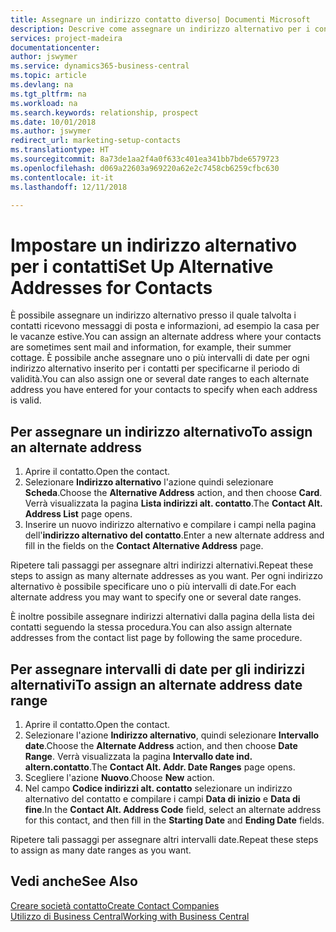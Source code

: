 ```yaml
---
title: Assegnare un indirizzo contatto diverso| Documenti Microsoft
description: Descrive come assegnare un indirizzo alternativo per i contatti o potenziali clienti, dove inviare talvolta le informazioni.
services: project-madeira
documentationcenter: 
author: jswymer
ms.service: dynamics365-business-central
ms.topic: article
ms.devlang: na
ms.tgt_pltfrm: na
ms.workload: na
ms.search.keywords: relationship, prospect
ms.date: 10/01/2018
ms.author: jswymer
redirect_url: marketing-setup-contacts
ms.translationtype: HT
ms.sourcegitcommit: 8a73de1aa2f4a0f633c401ea341bb7bde6579723
ms.openlocfilehash: d069a22603a969220a62e2c7458cb6259cfbc630
ms.contentlocale: it-it
ms.lasthandoff: 12/11/2018

---
```

# <a name="set-up-alternative-addresses-for-contacts"></a><span data-ttu-id="89bf1-103">Impostare un indirizzo alternativo per i contatti</span><span class="sxs-lookup"><span data-stu-id="89bf1-103">Set Up Alternative Addresses for Contacts</span></span>
<span data-ttu-id="89bf1-104">È possibile assegnare un indirizzo alternativo presso il quale talvolta i contatti ricevono messaggi di posta e informazioni, ad esempio la casa per le vacanze estive.</span><span class="sxs-lookup"><span data-stu-id="89bf1-104">You can assign an alternate address where your contacts are sometimes sent mail and information, for example, their summer cottage.</span></span> <span data-ttu-id="89bf1-105">È possibile anche assegnare uno o più intervalli di date per ogni indirizzo alternativo inserito per i contatti per specificarne il periodo di validità.</span><span class="sxs-lookup"><span data-stu-id="89bf1-105">You can also assign one or several date ranges to each alternate address you have entered for your contacts to specify when each address is valid.</span></span>

## <a name="to-assign-an-alternate-address"></a><span data-ttu-id="89bf1-106">Per assegnare un indirizzo alternativo</span><span class="sxs-lookup"><span data-stu-id="89bf1-106">To assign an alternate address</span></span>
1. <span data-ttu-id="89bf1-107">Aprire il contatto.</span><span class="sxs-lookup"><span data-stu-id="89bf1-107">Open the contact.</span></span>
2. <span data-ttu-id="89bf1-108">Selezionare **Indirizzo alternativo** l'azione quindi selezionare **Scheda**.</span><span class="sxs-lookup"><span data-stu-id="89bf1-108">Choose the **Alternative Address** action, and then choose **Card**.</span></span> <span data-ttu-id="89bf1-109">Verrà visualizzata la pagina **Lista indirizzi alt. contatto**.</span><span class="sxs-lookup"><span data-stu-id="89bf1-109">The **Contact Alt. Address List** page opens.</span></span>
3. <span data-ttu-id="89bf1-110">Inserire un nuovo indirizzo alternativo e compilare i campi nella pagina dell'**indirizzo alternativo del contatto**.</span><span class="sxs-lookup"><span data-stu-id="89bf1-110">Enter a new alternate address and fill in the fields on the **Contact Alternative Address** page.</span></span>

<span data-ttu-id="89bf1-111">Ripetere tali passaggi per assegnare altri indirizzi alternativi.</span><span class="sxs-lookup"><span data-stu-id="89bf1-111">Repeat these steps to assign as many alternate addresses as you want.</span></span> <span data-ttu-id="89bf1-112">Per ogni indirizzo alternativo è possibile specificare uno o più intervalli di date.</span><span class="sxs-lookup"><span data-stu-id="89bf1-112">For each alternate address you may want to specify one or several date ranges.</span></span>

<span data-ttu-id="89bf1-113">È inoltre possibile assegnare indirizzi alternativi dalla pagina della lista dei contatti seguendo la stessa procedura.</span><span class="sxs-lookup"><span data-stu-id="89bf1-113">You can also assign alternate addresses from the contact list page by following the same procedure.</span></span>

## <a name="to-assign-an-alternate-address-date-range"></a><span data-ttu-id="89bf1-114">Per assegnare intervalli di date per gli indirizzi alternativi</span><span class="sxs-lookup"><span data-stu-id="89bf1-114">To assign an alternate address date range</span></span>
1. <span data-ttu-id="89bf1-115">Aprire il contatto.</span><span class="sxs-lookup"><span data-stu-id="89bf1-115">Open the contact.</span></span>
2. <span data-ttu-id="89bf1-116">Selezionare l'azione **Indirizzo alternativo**, quindi selezionare **Intervallo date**.</span><span class="sxs-lookup"><span data-stu-id="89bf1-116">Choose the **Alternate Address** action, and then choose **Date Range**.</span></span> <span data-ttu-id="89bf1-117">Verrà visualizzata la pagina **Intervallo date ind. altern.contatto**.</span><span class="sxs-lookup"><span data-stu-id="89bf1-117">The **Contact Alt. Addr. Date Ranges** page opens.</span></span>
3. <span data-ttu-id="89bf1-118">Scegliere l'azione **Nuovo**.</span><span class="sxs-lookup"><span data-stu-id="89bf1-118">Choose **New** action.</span></span>
4. <span data-ttu-id="89bf1-119">Nel campo **Codice indirizzi alt. contatto** selezionare un indirizzo alternativo del contatto e compilare i campi **Data di inizio** e **Data di fine**.</span><span class="sxs-lookup"><span data-stu-id="89bf1-119">In the **Contact Alt. Address Code** field, select an alternate address for this contact, and then fill in the **Starting Date** and **Ending Date** fields.</span></span>

<span data-ttu-id="89bf1-120">Ripetere tali passaggi per assegnare altri intervalli date.</span><span class="sxs-lookup"><span data-stu-id="89bf1-120">Repeat these steps to assign as many date ranges as you want.</span></span>

## <a name="see-also"></a><span data-ttu-id="89bf1-121">Vedi anche</span><span class="sxs-lookup"><span data-stu-id="89bf1-121">See Also</span></span>
[<span data-ttu-id="89bf1-122">Creare società contatto</span><span class="sxs-lookup"><span data-stu-id="89bf1-122">Create Contact Companies</span></span>](marketing-create-contact-companies.md)  
[<span data-ttu-id="89bf1-123">Utilizzo di Business Central</span><span class="sxs-lookup"><span data-stu-id="89bf1-123">Working with Business Central</span></span>](ui-work-product.md)

